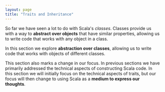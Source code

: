 ```yaml
---
layout: page
title: "Traits and Inheritance"
---
```


So far we have seen a lot to do with Scala's *classes*. Classes provide us with a way to **abstract over objects** that have similar properties, allowing us to write code that works with any object in a class.

In this section we explore **abstraction over classes**, allowing us to write code that works with objects of different classes.

This section also marks a change in our focus. In previous sections we have primarily addressed the technical aspects of constructing Scala code. In this section we will initially focus on the technical aspects of traits, but our focus will then change to using Scala as a **medium to express our thoughts**.
